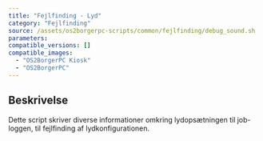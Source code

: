 ```yaml
---
title: "Fejlfinding - Lyd"
category: "Fejlfinding"
source: /assets/os2borgerpc-scripts/common/fejlfinding/debug_sound.sh
parameters:
compatible_versions: []
compatible_images:
  - "OS2BorgerPC Kiosk"
  - "OS2BorgerPC"
---
```


## Beskrivelse
Dette script skriver diverse informationer omkring lydopsætningen til job-loggen, til fejlfinding af lydkonfigurationen.

